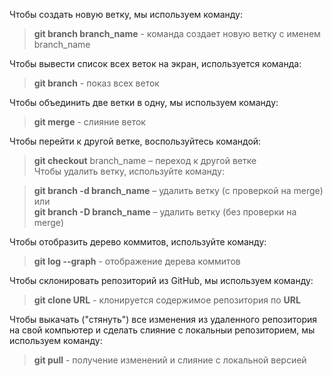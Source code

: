 Чтобы создать новую ветку, мы используем команду:  
>**git branch branch_name** - команда создает новую ветку с именем branch_name  

Чтобы вывести список всех веток на экран, используется команда:
> **git branch** - показ всех веток  

Чтобы объединить две ветки в одну, мы используем команду:
> **git merge** - слияние веток 


Чтобы перейти к другой ветке, воспользуйтесь командой:  
> **git checkout** branch_name – переход к другой ветке  
Чтобы удалить ветку, используйте команду:  

> **git branch -d branch_name** – удалить ветку (с проверкой на merge)  
или  
**git branch -D branch_name** – удалить ветку (без проверки на merge)  

Чтобы отобразить дерево коммитов, используйте команду:  
> **git log --graph** - отображение дерева коммитов  

Чтобы склонировать репозиторий из GitHub, мы используем команду:  
>**git clone URL** - клонируется содержимое репозитория по **URL**  

Чтобы выкачать ("стянуть") все изменения из удаленного репозитория на свой компьютер и сделать слияние с локальныи репозиторием, мы используем команду:  
>**git pull** - получение изменений и слияние с локальной версией 